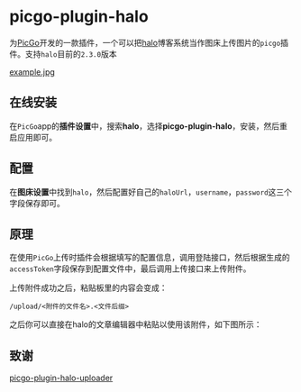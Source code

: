 # picgo-plugin-halo

为[PicGo](https://github.com/Molunerfinn/PicGo)开发的一款插件，一个可以把[halo](https://github.com/halo-dev/halo)博客系统当作图床上传图片的`picgo`插件。支持`halo`目前的`2.3.0`版本

[example.jpg]()


## 在线安装

在`PicGo`app的**插件设置**中，搜索**halo**，选择**picgo-plugin-halo**，安装，然后重启应用即可。
## 配置

在**图床设置**中找到`halo`，然后配置好自己的`haloUrl`，`username`，`password`这三个字段保存即可。

## 原理

在使用`PicGo`上传时插件会根据填写的配置信息，调用登陆接口，然后根据生成的`accessToken`字段保存到配置文件中，最后调用上传接口来上传附件。

上传附件成功之后，粘贴板里的内容会变成：

```
/upload/<附件的文件名>.<文件后缀>
```

之后你可以直接在halo的文章编辑器中粘贴以使用该附件，如下图所示：



## 致谢

[picgo-plugin-halo-uploader](https://github.com/foraixh/picgo-plugin-halo-uploader)